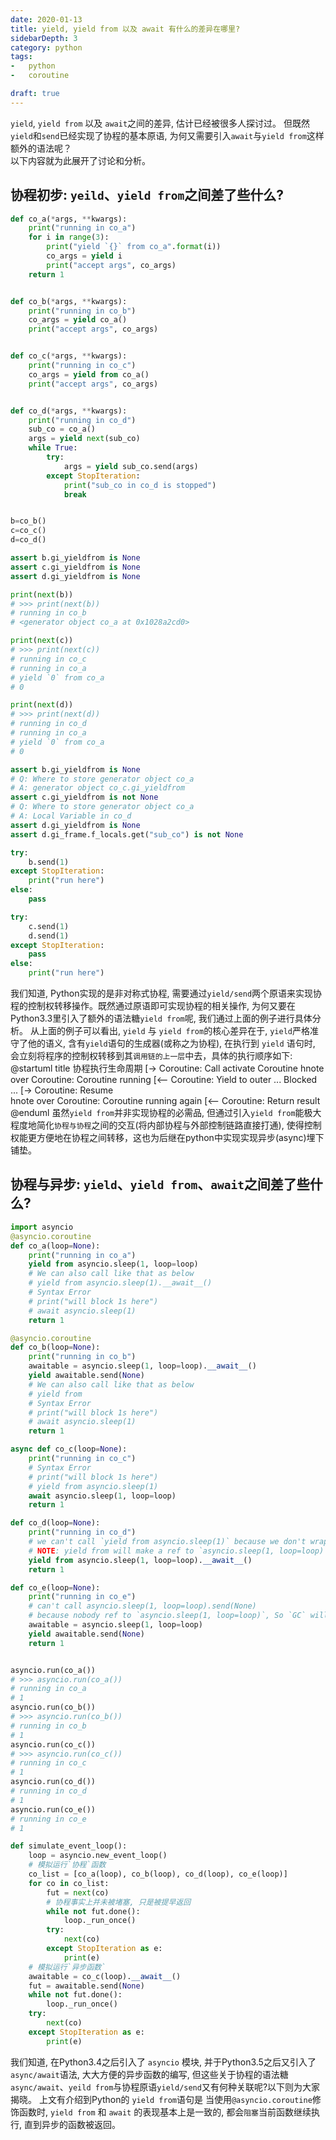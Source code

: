 ```yaml
---
date: 2020-01-13
title: yield, yield from 以及 await 有什么的差异在哪里?
sidebarDepth: 3
category: python
tags:
-   python
-   coroutine

draft: true
---
```

`yield`, `yield from` 以及 `await`之间的差异, 估计已经被很多人探讨过。 但既然`yield`和`send`已经实现了协程的基本原语, 为何又需要引入`await`与`yield from`这样额外的语法呢？   
以下内容就为此展开了讨论和分析。

## 协程初步: `yeild`、`yield from`之间差了些什么?

```python 
def co_a(*args, **kwargs):
    print("running in co_a")
    for i in range(3):
        print("yield `{}` from co_a".format(i))
        co_args = yield i
        print("accept args", co_args)
    return 1


def co_b(*args, **kwargs):
    print("running in co_b")
    co_args = yield co_a()
    print("accept args", co_args)


def co_c(*args, **kwargs):
    print("running in co_c")
    co_args = yield from co_a()
    print("accept args", co_args)


def co_d(*args, **kwargs):
    print("running in co_d")
    sub_co = co_a()
    args = yield next(sub_co)
    while True:
        try:
            args = yield sub_co.send(args)
        except StopIteration:
            print("sub_co in co_d is stopped")
            break


b=co_b()
c=co_c()
d=co_d()

assert b.gi_yieldfrom is None
assert c.gi_yieldfrom is None
assert d.gi_yieldfrom is None

print(next(b))
# >>> print(next(b))
# running in co_b
# <generator object co_a at 0x1028a2cd0>

print(next(c))
# >>> print(next(c))
# running in co_c
# running in co_a
# yield `0` from co_a
# 0

print(next(d))
# >>> print(next(d))
# running in co_d
# running in co_a
# yield `0` from co_a
# 0

assert b.gi_yieldfrom is None
# Q: Where to store generator object co_a
# A: generator object co_c.gi_yieldfrom
assert c.gi_yieldfrom is not None
# Q: Where to store generator object co_a
# A: Local Variable in co_d
assert d.gi_yieldfrom is None
assert d.gi_frame.f_locals.get("sub_co") is not None

try:
    b.send(1)
except StopIteration:
    print("run here")
else:
    pass

try:
    c.send(1)
    d.send(1)
except StopIteration:
    pass
else:
    print("run here")
```
我们知道, Python实现的是非对称式协程, 需要通过`yield/send`两个原语来实现协程的控制权转移操作。既然通过原语即可实现协程的相关操作, 为何又要在Python3.3里引入了额外的语法糖`yield from`呢, 我们通过上面的例子进行具体分析。
从上面的例子可以看出, `yield` 与 `yield from`的核心差异在于, `yield`严格准守了他的语义, 含有`yield`语句的生成器(或称之为协程), 在执行到 `yield` 语句时, 会立刻将程序的控制权转移到其`调用链的上一层`中去，具体的执行顺序如下:
@startuml
title 协程执行生命周期
[-> Coroutine: Call
activate Coroutine
hnote over Coroutine: Coroutine running
[<-- Coroutine: Yield to outer
... Blocked ...
[-> Coroutine: Resume  
hnote over Coroutine: Coroutine running again
[<-- Coroutine: Return result
@enduml
虽然`yield from`并非实现协程的必需品, 但通过引入`yield from`能极大程度地简化`协程与协程`之间的交互(将内部协程与外部控制链路直接打通), 使得控制权能更方便地在协程之间转移，这也为后继在python中实现实现异步(async)埋下铺垫。


## 协程与异步: `yield`、`yield from`、`await`之间差了些什么?
```python
import asyncio
@asyncio.coroutine
def co_a(loop=None):
    print("running in co_a")
    yield from asyncio.sleep(1, loop=loop)
    # We can also call like that as below
    # yield from asyncio.sleep(1).__await__()
    # Syntax Error
    # print("will block 1s here")
    # await asyncio.sleep(1)
    return 1

@asyncio.coroutine
def co_b(loop=None):
    print("running in co_b")
    awaitable = asyncio.sleep(1, loop=loop).__await__()
    yield awaitable.send(None)
    # We can also call like that as below
    # yield from 
    # Syntax Error
    # print("will block 1s here")
    # await asyncio.sleep(1)
    return 1

async def co_c(loop=None):
    print("running in co_c")
    # Syntax Error
    # print("will block 1s here")
    # yield from asyncio.sleep(1)
    await asyncio.sleep(1, loop=loop)
    return 1

def co_d(loop=None):
    print("running in co_d")
    # we can't call `yield from asyncio.sleep(1)` because we don't wraper this function with @asyncio.coroutine
    # NOTE: yield from will make a ref to `asyncio.sleep(1, loop=loop)` by `gi_yieldfrom`
    yield from asyncio.sleep(1, loop=loop).__await__()
    return 1

def co_e(loop=None):
    print("running in co_e")
    # can't call asyncio.sleep(1, loop=loop).send(None)
    # because nobody ref to `asyncio.sleep(1, loop=loop)`, So `GC` will cancle the task
    awaitable = asyncio.sleep(1, loop=loop)
    yield awaitable.send(None)
    return 1


asyncio.run(co_a())
# >>> asyncio.run(co_a())
# running in co_a
# 1
asyncio.run(co_b())
# >>> asyncio.run(co_b())
# running in co_b
# 1
asyncio.run(co_c())
# >>> asyncio.run(co_c())
# running in co_c
# 1
asyncio.run(co_d())
# running in co_d
# 1
asyncio.run(co_e())
# running in co_e
# 1

def simulate_event_loop():
    loop = asyncio.new_event_loop()
    # 模拟运行`协程`函数
    co_list = [co_a(loop), co_b(loop), co_d(loop), co_e(loop)]
    for co in co_list:
        fut = next(co)
        # 协程事实上并未被堵塞, 只是被提早返回
        while not fut.done():
            loop._run_once()
        try:
            next(co)
        except StopIteration as e:
            print(e)
    # 模拟运行`异步函数`
    awaitable = co_c(loop).__await__()
    fut = awaitable.send(None)
    while not fut.done():
        loop._run_once()
    try:
        next(co)
    except StopIteration as e:
        print(e)
```
我们知道, 在Python3.4之后引入了 `asyncio` 模块, 并于Python3.5之后又引入了`async/await`语法, 大大方便的异步函数的编写, 但这些关于协程的语法糖`async/await`、`yeild from`与协程原语`yield/send`又有何种关联呢?以下则为大家揭晓。
上文有介绍到Python的 `yield from`语句是
当使用`@asyncio.coroutine`修饰函数时, `yield from` 和 `await` 的表现基本上是一致的, 都会`阻塞`当前函数继续执行, 直到异步的函数被返回。   
